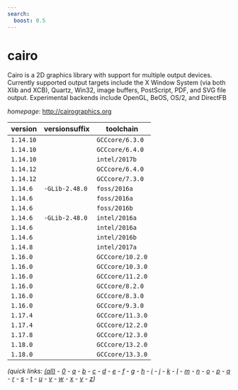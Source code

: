```yaml
---
search:
  boost: 0.5
---
```

# cairo

Cairo is a 2D graphics library with support for multiple output devices.  Currently supported output targets include the X Window System (via both Xlib and XCB), Quartz, Win32, image buffers,  PostScript, PDF, and SVG file output. Experimental backends include OpenGL, BeOS, OS/2, and DirectFB

*homepage*: <http://cairographics.org>

version | versionsuffix | toolchain
--------|---------------|----------
``1.14.10`` |  | ``GCCcore/6.3.0``
``1.14.10`` |  | ``GCCcore/6.4.0``
``1.14.10`` |  | ``intel/2017b``
``1.14.12`` |  | ``GCCcore/6.4.0``
``1.14.12`` |  | ``GCCcore/7.3.0``
``1.14.6`` | ``-GLib-2.48.0`` | ``foss/2016a``
``1.14.6`` |  | ``foss/2016a``
``1.14.6`` |  | ``foss/2016b``
``1.14.6`` | ``-GLib-2.48.0`` | ``intel/2016a``
``1.14.6`` |  | ``intel/2016a``
``1.14.6`` |  | ``intel/2016b``
``1.14.8`` |  | ``intel/2017a``
``1.16.0`` |  | ``GCCcore/10.2.0``
``1.16.0`` |  | ``GCCcore/10.3.0``
``1.16.0`` |  | ``GCCcore/11.2.0``
``1.16.0`` |  | ``GCCcore/8.2.0``
``1.16.0`` |  | ``GCCcore/8.3.0``
``1.16.0`` |  | ``GCCcore/9.3.0``
``1.17.4`` |  | ``GCCcore/11.3.0``
``1.17.4`` |  | ``GCCcore/12.2.0``
``1.17.8`` |  | ``GCCcore/12.3.0``
``1.18.0`` |  | ``GCCcore/13.2.0``
``1.18.0`` |  | ``GCCcore/13.3.0``


*(quick links: [(all)](../index.md) - [0](../0/index.md) - [a](../a/index.md) - [b](../b/index.md) - [c](../c/index.md) - [d](../d/index.md) - [e](../e/index.md) - [f](../f/index.md) - [g](../g/index.md) - [h](../h/index.md) - [i](../i/index.md) - [j](../j/index.md) - [k](../k/index.md) - [l](../l/index.md) - [m](../m/index.md) - [n](../n/index.md) - [o](../o/index.md) - [p](../p/index.md) - [q](../q/index.md) - [r](../r/index.md) - [s](../s/index.md) - [t](../t/index.md) - [u](../u/index.md) - [v](../v/index.md) - [w](../w/index.md) - [x](../x/index.md) - [y](../y/index.md) - [z](../z/index.md))*

